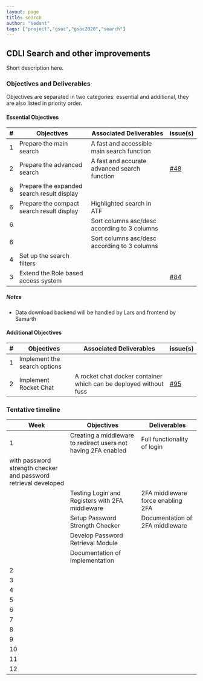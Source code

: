```yaml
---
layout: page
title: search
author: "Vedant"
tags: ["project","gsoc","gsoc2020","search"]
---
```


## CDLI Search and other improvements
Short description here.

### Objectives and Deliverables
Objectives are separated in two categories: essential and additional, they are also listed in priority order. 

#### Essential Objectives

|\#|Objectives|Associated Deliverables|issue(s)|  
|---	|---	|---	|---	|  
|1   	|Prepare the main search|A fast and accessible main search function|   	|  
|2   	|Prepare the advanced search|A fast and accurate advanced search function|[#48](https://gitlab.com/cdli/framework/-/issues/48)|    
|6   	|Prepare the expanded search result display|   	|   	|  
|6   	|Prepare the compact search result display|Highlighted search in ATF|   	|  
|6   	|                                         |Sort columns asc/desc according to 3 columns|   	|  
|6   	|                                         |Sort columns asc/desc according to 3 columns|   	| 
|4   	|Set up the search filters|   	|   	|  
|3   	|Extend the Role based access system|   	|[#84](https://gitlab.com/cdli/framework/-/issues/84)|  



##### Notes
* Data download backend will be handled by Lars and frontend by Samarth


#### Additional Objectives

|\#|Objectives|Associated Deliverables|issue(s)|  
|---	|---	|---	|---	|  
|1   	|Implement the search options|   	|   	|  
|2   	|Implement Rocket Chat|A rocket chat docker container which can be deployed without fuss|[#95](https://gitlab.com/cdli/framework/-/issues/95)|  

### Tentative timeline  

| Week  |Objectives |Deliverables |  
|---|---|---|  
|1| Creating a middleware to redirect users not having 2FA enabled|Full functionality of login
with password strength checker and password retrieval developed |
| | Testing Login and Registers with 2FA middleware| 2FA middleware force enabling 2FA|
| | Setup Password Strength Checker| Documentation of 2FA middleware
| | Develop Password Retrieval Module
| | Documentation of Implementation
|2|   |   |  
|3|   |   |  
|4|   |   |  
|5|   |   |  
|6|   |   |  
|7|   |   |  
|8|   |   |  
|9|   |   |  
|10|   |   |  
|11|   |   |  
|12|   |   |  




